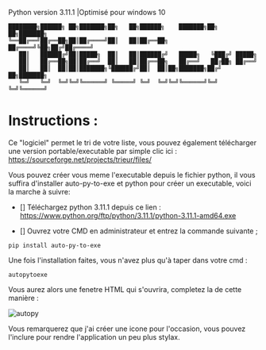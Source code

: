 Python version 3.11.1 |Optimisé pour windows 10

```
████████╗██████╗ ██╗███████╗██╗   ██╗██████╗    ███████╗██╗  ██╗███████╗
╚══██╔══╝██╔══██╗██║██╔════╝██║   ██║██╔══██╗   ██╔════╝╚██╗██╔╝██╔════╝
   ██║   ██████╔╝██║█████╗  ██║   ██║██████╔╝   █████╗   ╚███╔╝ █████╗  
   ██║   ██╔══██╗██║██╔══╝  ██║   ██║██╔══██╗   ██╔══╝   ██╔██╗ ██╔══╝  
   ██║   ██║  ██║██║███████╗╚██████╔╝██║  ██║██╗███████╗██╔╝ ██╗███████╗
   ╚═╝   ╚═╝  ╚═╝╚═╝╚══════╝ ╚═════╝ ╚═╝  ╚═╝╚═╝╚══════╝╚═╝  ╚═╝╚══════╝
```

# Instructions :

Ce "logiciel" permet le tri de votre liste, vous pouvez également télécharger une version portable/executable par simple clic ici : https://sourceforge.net/projects/trieur/files/

Vous pouvez créer vous meme l'executable depuis le fichier python, il vous suffira d'installer auto-py-to-exe et python pour créer un executable, voici la marche à suivre:

- [] Téléchargez python 3.11.1 depuis ce lien : https://www.python.org/ftp/python/3.11.1/python-3.11.1-amd64.exe

- [] Ouvrez votre CMD en administrateur et entrez la commande suivante ;

```
pip install auto-py-to-exe
```

Une fois l'installation faites, vous n'avez plus qu'à taper dans votre cmd : 

```
autopytoexe
```

Vous aurez alors une fenetre HTML qui s'ouvrira, completez la de cette manière :

![autopy](https://user-images.githubusercontent.com/92639080/213412808-4b377eff-16ef-4659-91d7-f2826aa87860.png)


Vous remarquerez que j'ai créer une icone pour l'occasion, vous pouvez l'inclure pour rendre l'application un peu plus stylax.
